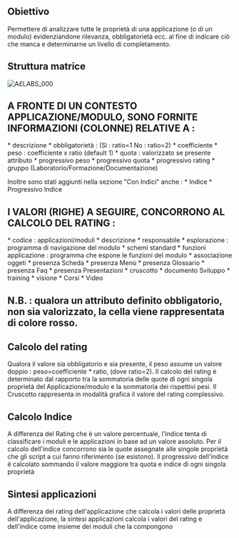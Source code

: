 ## Obiettivo
Permettere di analizzare tutte le proprietà di una applicazione (o di un modulo) evidenziandone rilevanza, obbligatorietà ecc. al fine di indicare ciò che manca e determinarne un livello di completamento.
## Struttura matrice
![A£LABS_000](http://localhost:3000/immagini/A£LABS_06/AXLABS_000.png)
## A FRONTE DI UN CONTESTO APPLICAZIONE/MODULO, SONO FORNITE INFORMAZIONI (COLONNE) RELATIVE A : 
\* descrizione
\* obbligatorietà :  (Si :  ratio=1  No :  ratio=2)
\* coefficiente
\* peso :  coefficiente x ratio (default 1)
\* quota :  valorizzato se presente attributo
\* progressivo peso
\* progressivo quota
\* progressivo rating
\* gruppo (Laboratorio/Formazione/Documentazione)

Inoltre sono stati aggiunti nella sezione "Con Indici" anche  : 
\* Indice
\* Progressivo Indice

## I VALORI (RIGHE) A SEGUIRE, CONCORRONO AL CALCOLO DEL RATING : 
\* codice :  applicazioni/moduli
\* descrizione
\* responsabile
\* esplorazione :  programma di navigazione del modulo
\* schemi standard
\* funzioni applicazione :  programma che espone le funzioni del modulo
\* associazione oggeti
\* presenza Scheda
\* presenza Menù
\* presenza Glossario
\* presenza Faq
\* presenza Presentazioni
\* cruscotto
\* documento Sviluppo
\* training
\* visione
\* Corsi
\* Video
## N.B. : qualora un attributo definito obbligatorio, non sia valorizzato, la cella viene rappresentata di colore rosso.

## Calcolo del rating
Qualora il valore sia obbligatorio e sia presente, il peso assume un valore doppio :  peso=coefficiente \* ratio, (dove ratio=2).
Il calcolo del rating è determinato dal rapporto tra la sommatoria delle quote di ogni singola proprietà del Applicazione/modulo e la sommatoria dei rispettivi pesi.
Il Cruscotto rappresenta in modalità grafica il valore del rating complessivo.

## Calcolo Indice
A differenza del Rating che è un valore percentuale, l'Indice tenta di classificare i moduli e le applicazioni in base ad un valore assoluto.
Per il calcolo dell'indice concorrono sia le quote assegnate alle singole proprietà che gli script a cui fanno riferimento (se esistono).
Il progressivo dell'indice è calcolato sommando il valore maggiore tra quota e indice di ogni singola proprietà

## Sintesi applicazioni
A differenza del rating dell'applicazione che calcola i valori delle proprietà dell'applicazione, la sintesi applicazioni calcola i valori del rating e dell'indice come insieme dei moduli che la compongono

